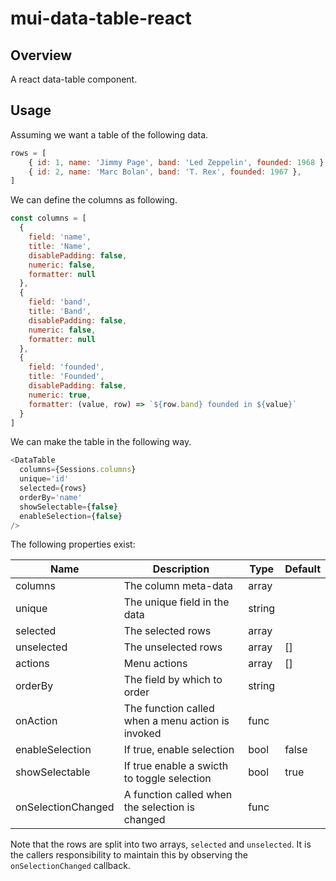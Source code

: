 # mui-data-table-react

## Overview

A react data-table component.


## Usage

Assuming we want a table of the following data.

```js
rows = [
    { id: 1, name: 'Jimmy Page', band: 'Led Zeppelin', founded: 1968 },
    { id: 2, name: 'Marc Bolan', band: 'T. Rex', founded: 1967 },
]
```

We can define the columns as following.

```js
const columns = [
  {
    field: 'name',
    title: 'Name',
    disablePadding: false,
    numeric: false,
    formatter: null
  },
  {
    field: 'band',
    title: 'Band',
    disablePadding: false,
    numeric: false,
    formatter: null
  },
  {
    field: 'founded',
    title: 'Founded',
    disablePadding: false,
    numeric: true,
    formatter: (value, row) => `${row.band} founded in ${value}`
  }
]
```

We can make the table in the following way.

```js
<DataTable
  columns={Sessions.columns}
  unique='id'
  selected={rows}
  orderBy='name'
  showSelectable={false}
  enableSelection={false}
/>
```

The following properties exist:

| Name               | Description                                       | Type   | Default |
| ------------------ | ------------------------------------------------- | ------ | ------- |
| columns            | The column meta-data                              | array  |         |
| unique             | The unique field in the data                      | string |         |
| selected           | The selected rows                                 | array  |         |
| unselected         | The unselected rows                               | array  | []      |
| actions            | Menu actions                                      | array  | []      |
| orderBy            | The field by which to order                       | string |         |
| onAction           | The function called when a menu action is invoked | func   |         |
| enableSelection    | If true, enable selection                         | bool   | false   |
| showSelectable     | If true enable a swicth to toggle selection       | bool   | true    |
| onSelectionChanged | A function called when the selection is changed   | func   |         |

Note that the rows are split into two arrays, `selected` and `unselected`. It is the callers
responsibility to maintain this by observing the `onSelectionChanged` callback.

